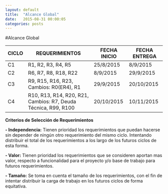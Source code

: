 ```yaml
---
layout: default
title:  "Alcance Global"
date:   2015-08-31 00:00:05
categories: posts
---
```


#Alcance Global

|**CICLO**|**REQUERIMIENTOS**|**FECHA INICIO**|**FECHA ENTREGA**|
|-----|--------------|------------|------------|
|C1|R1, R2, R3, R4, R5|25/8/2015|8/9/2015|
|C2|R6, R7, R8, R18, R22|8/9/2015|29/9/2015|
|C3|R9, R15, R16, R23, Cambios: R0(ER4), R1|29/9/2015|20/10/2015|
|C4|R10, R13, R14, R20, R21, Cambios: R7, Deuda Técnica, R99, R100|20/10/2015|10/11/2015|



**Criterios de Selección de Requerimientos**

**- Independencia:** Tienen prioridad los requerimientos que puedan hacerse sin depender de ningún otro requerimiento del mismo ciclo. Intentando distribuir el total de los requerimientos a los largo de los futuros ciclos de esta forma.

**- Valor:** Tienen prioridad los requerimientos que se consideren aportan mas valor, respecto a funcionalidad para el proyecto y/o base de trabajo para futuros requerimientos.

**- Tamaño:** Se toma en cuenta el tamaño de los requerimientos, con el fin de intentar distribuir la carga de trabajo en los futuros ciclos de forma equitativa.
